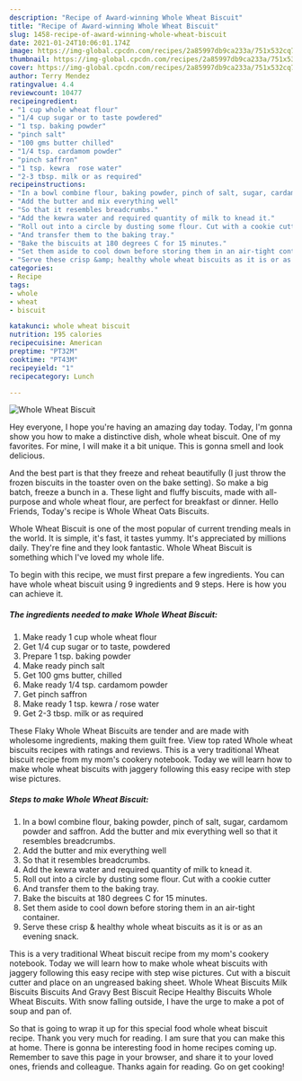 ```yaml
---
description: "Recipe of Award-winning Whole Wheat Biscuit"
title: "Recipe of Award-winning Whole Wheat Biscuit"
slug: 1458-recipe-of-award-winning-whole-wheat-biscuit
date: 2021-01-24T10:06:01.174Z
image: https://img-global.cpcdn.com/recipes/2a85997db9ca233a/751x532cq70/whole-wheat-biscuit-recipe-main-photo.jpg
thumbnail: https://img-global.cpcdn.com/recipes/2a85997db9ca233a/751x532cq70/whole-wheat-biscuit-recipe-main-photo.jpg
cover: https://img-global.cpcdn.com/recipes/2a85997db9ca233a/751x532cq70/whole-wheat-biscuit-recipe-main-photo.jpg
author: Terry Mendez
ratingvalue: 4.4
reviewcount: 10477
recipeingredient:
- "1 cup whole wheat flour"
- "1/4 cup sugar or to taste powdered"
- "1 tsp. baking powder"
- "pinch salt"
- "100 gms butter chilled"
- "1/4 tsp. cardamom powder"
- "pinch saffron"
- "1 tsp. kewra  rose water"
- "2-3 tbsp. milk or as required"
recipeinstructions:
- "In a bowl combine flour, baking powder, pinch of salt, sugar, cardamom powder and saffron. Add the butter and mix everything well so that it resembles breadcrumbs."
- "Add the butter and mix everything well"
- "So that it resembles breadcrumbs."
- "Add the kewra water and required quantity of milk to knead it."
- "Roll out into a circle by dusting some flour. Cut with a cookie cutter"
- "And transfer them to the baking tray."
- "Bake the biscuits at 180 degrees C for 15 minutes."
- "Set them aside to cool down before storing them in an air-tight container."
- "Serve these crisp &amp; healthy whole wheat biscuits as it is or as an evening snack."
categories:
- Recipe
tags:
- whole
- wheat
- biscuit

katakunci: whole wheat biscuit 
nutrition: 195 calories
recipecuisine: American
preptime: "PT32M"
cooktime: "PT43M"
recipeyield: "1"
recipecategory: Lunch

---
```



![Whole Wheat Biscuit](https://img-global.cpcdn.com/recipes/2a85997db9ca233a/751x532cq70/whole-wheat-biscuit-recipe-main-photo.jpg)

Hey everyone, I hope you're having an amazing day today. Today, I'm gonna show you how to make a distinctive dish, whole wheat biscuit. One of my favorites. For mine, I will make it a bit unique. This is gonna smell and look delicious.

And the best part is that they freeze and reheat beautifully (I just throw the frozen biscuits in the toaster oven on the bake setting). So make a big batch, freeze a bunch in a. These light and fluffy biscuits, made with all-purpose and whole wheat flour, are perfect for breakfast or dinner. Hello Friends, Today&#39;s recipe is Whole Wheat Oats Biscuits.

Whole Wheat Biscuit is one of the most popular of current trending meals in the world. It is simple, it's fast, it tastes yummy. It's appreciated by millions daily. They're fine and they look fantastic. Whole Wheat Biscuit is something which I've loved my whole life.


To begin with this recipe, we must first prepare a few ingredients. You can have whole wheat biscuit using 9 ingredients and 9 steps. Here is how you can achieve it.

<!--inarticleads1-->

##### The ingredients needed to make Whole Wheat Biscuit:

1. Make ready 1 cup whole wheat flour
1. Get 1/4 cup sugar or to taste, powdered
1. Prepare 1 tsp. baking powder
1. Make ready pinch salt
1. Get 100 gms butter, chilled
1. Make ready 1/4 tsp. cardamom powder
1. Get pinch saffron
1. Make ready 1 tsp. kewra / rose water
1. Get 2-3 tbsp. milk or as required


These Flaky Whole Wheat Biscuits are tender and are made with wholesome ingredients, making them guilt free. View top rated Whole wheat biscuits recipes with ratings and reviews. This is a very traditional Wheat biscuit recipe from my mom&#39;s cookery notebook. Today we will learn how to make whole wheat biscuits with jaggery following this easy recipe with step wise pictures. 

<!--inarticleads2-->

##### Steps to make Whole Wheat Biscuit:

1. In a bowl combine flour, baking powder, pinch of salt, sugar, cardamom powder and saffron. Add the butter and mix everything well so that it resembles breadcrumbs.
1. Add the butter and mix everything well
1. So that it resembles breadcrumbs.
1. Add the kewra water and required quantity of milk to knead it.
1. Roll out into a circle by dusting some flour. Cut with a cookie cutter
1. And transfer them to the baking tray.
1. Bake the biscuits at 180 degrees C for 15 minutes.
1. Set them aside to cool down before storing them in an air-tight container.
1. Serve these crisp &amp; healthy whole wheat biscuits as it is or as an evening snack.


This is a very traditional Wheat biscuit recipe from my mom&#39;s cookery notebook. Today we will learn how to make whole wheat biscuits with jaggery following this easy recipe with step wise pictures. Cut with a biscuit cutter and place on an ungreased baking sheet. Whole Wheat Biscuits Milk Biscuits Biscuits And Gravy Best Biscuit Recipe Healthy Biscuits Whole Wheat Biscuits. With snow falling outside, I have the urge to make a pot of soup and pan of. 

So that is going to wrap it up for this special food whole wheat biscuit recipe. Thank you very much for reading. I am sure that you can make this at home. There is gonna be interesting food in home recipes coming up. Remember to save this page in your browser, and share it to your loved ones, friends and colleague. Thanks again for reading. Go on get cooking!
